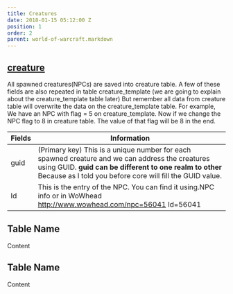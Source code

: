 ```yaml
---
title: Creatures
date: 2018-01-15 05:12:00 Z
position: 1
order: 2
parent: world-of-warcraft.markdown
---
```


## [creature](https://trinitycore.atlassian.net/wiki/spaces/tc/pages/2130150/game\+tele)
All spawned creatures(NPCs) are saved into creature table.
A few of these fields are also repeated in table creature_template (we are going to explain about the creature_template table later)
But remember all data from creature table will overwrite the data on the creature_template table.
For example, We have an NPC with flag = 5 on creature_template. Now if we change the NPC flag to 8 in creature table. The value of that flag will be 8 in the end.

| Fields | Information |
| ------ | ------ |
| guid   | (Primary key) This is a unique number for each spawned creature and we can address the creatures using GUID. **guid can be different to one realm to other** Because as I told you before core will fill the GUID value.
|   Id   | This is the entry of the NPC. You can find it using.NPC info or in WoWhead http://www.wowhead.com/npc=56041 Id=56041

## Table Name

Content

## Table Name

Content
